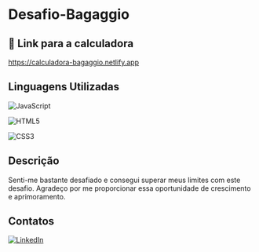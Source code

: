 # Desafio-Bagaggio

## 🔗 Link para a calculadora

https://calculadora-bagaggio.netlify.app

## Linguagens Utilizadas

![JavaScript](https://img.shields.io/badge/JavaScript-F7DF1E?style=for-the-badge&logo=javascript&logoColor=black)

![HTML5](https://img.shields.io/badge/HTML5-E34F26?style=for-the-badge&logo=html5&logoColor=white)

![CSS3](https://img.shields.io/badge/CSS3-1572B6?style=for-the-badge&logo=css3&logoColor=white)

## Descrição

Senti-me bastante desafiado e consegui superar meus limites com este desafio. Agradeço por me proporcionar essa oportunidade de crescimento e aprimoramento.

## Contatos

[![LinkedIn](https://img.shields.io/badge/LinkedIn-0077B5?style=for-the-badge&logo=linkedin&logoColor=white)](www.linkedin.com/lucas-almeida-b84b8b287)






